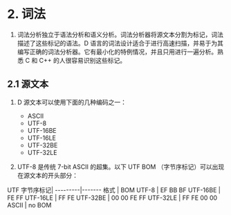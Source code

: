 # 2. 词法

1. 词法分析独立于语法分析和语义分析。词法分析器将源文本分割为标记，词法描述了这些标记的语法。D 语言的词法设计适合于进行高速扫描，并易于为其编写正确的词法分析器。它有最小化的特例情况，并且只用进行一遍分析。熟悉 C 和 C++ 的人很容易识别这些标记。

## 2.1 源文本

1. D 源文本可以使用下面的几种编码之一：

    * ASCII
    * UTF-8
    * UTF-16BE
    * UTF-16LE
    * UTF-32BE
    * UTF-32LE    

2. UTF-8 是传统 7-bit ASCII 的超集。以下 UTF BOM （字节序标记）可以出现在源文本的开头部分：

UTF 字节序标记|
---------|-------
格式      | BOM
UTF-8    | EF BB BF
UTF-16BE | FE FF
UTF-16LE | FF FE
UTF-32BE | 00 00 FE FF
UTF-32LE | FF FE 00 00
ASCII    | no BOM
